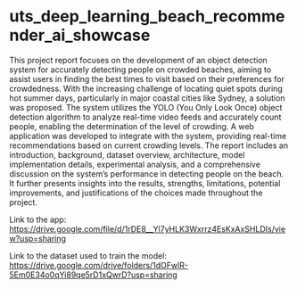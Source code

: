 # uts_deep_learning_beach_recommender_ai_showcase

This project report focuses on the development of an object detection system for accurately detecting people on crowded beaches, aiming to assist users in finding the best times to visit based on their preferences for crowdedness. With the increasing challenge of locating quiet spots during hot summer days, particularly in major coastal cities like Sydney, a solution was proposed. The system utilizes the YOLO (You Only Look Once) object detection algorithm to analyze real-time video feeds and accurately count people, enabling the determination of the level of crowding. A web application was developed to integrate with the system, providing real-time recommendations based on current crowding levels. The report includes an introduction, background, dataset overview, architecture, model implementation details, experimental analysis, and a comprehensive discussion on the system’s performance in detecting people on the beach. It further presents insights into the results, strengths, limitations, potential improvements, and justifications of the choices made throughout the project. 


Link to the app:
https://drive.google.com/file/d/1rDE8__Yl7yHLK3Wxrrz4EsKxAxSHLDIs/view?usp=sharing

Link to the dataset used to train the model:
https://drive.google.com/drive/folders/1dOFwlR-5Em0E34o0qYi89qe5rD1xQwrD?usp=sharing

